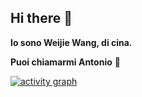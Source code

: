 ## Hi there 👋
**Io sono Weijie Wang, di cina.** 

**Puoi chiamarmi Antonio** 👯

[![activity graph](https://github-readme-activity-graph.vercel.app/graph?muzi2018=LouisLiu00&theme=merko&custom_title=Louis%20活动图&hide_border=true&point=FFFFFF&days=50)](https://github.com/LouisLiu00)

<!--
**muzi2018/muzi2018** is a ✨ _special_ ✨ repository because its `README.md` (this file) appears on your GitHub profile.

Here are some ideas to get you started:

- 🔭 I’m currently working on ...
- 🌱 I’m currently learning ...
- 👯 I’m looking to collaborate on ...
- 🤔 I’m looking for help with ...
- 💬 Ask me about ...
- 📫 How to reach me: ...
- 😄 Pronouns: ...
- ⚡ Fun fact: ...
-->
